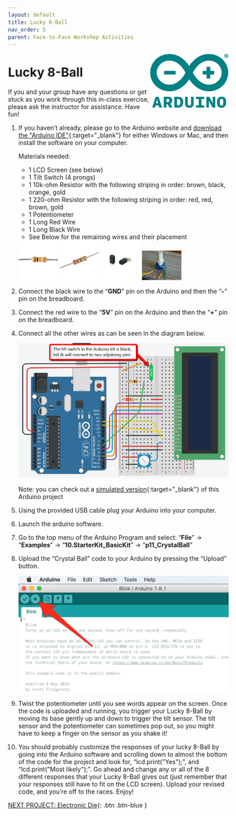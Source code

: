```yaml
---
layout: default
title: Lucky 8-Ball
nav_order: 5
parent: Face-to-Face Workshop Activities
---
```

<img src="..\images\arduino-icon.png" alt="arduino icon" style="float:right;width:180px;">

# Lucky 8-Ball

If you and your group have any questions or get stuck as you work through this in-class exercise, please ask the instructor for assistance.  Have fun!

1.  If you haven’t already, please go to the Arduino website and [download the "Arduino IDE"](https://www.arduino.cc/en/Main/Software){:target="_blank"} for either Windows or Mac, and then install the software on your computer.

    Materials needed:
    - 1 LCD Screen (see below)
    - 1 Tilt Switch (4 prongs)
    - 1 10k-ohm Resistor with the following striping in order: brown, black, orange, gold
    - 1 220-ohm Resistor with the following striping in order: red, red, brown, gold
    - 1 Potentiometer
    - 1 Long Red Wire
    - 1 Long Black Wire
    - See Below for the remaining wires and their placement
    <img src="..\images\in-person_workshops\lucky_8-ball\10k-ohm_res.png" alt="10 kilo ohm resistor" style="width:90px;">
    <img src="..\images\in-person_workshops\lucky_8-ball\220-ohm_res.png" alt="220 ohm resistor" style="width:90px;">
    <img src="..\images\in-person_workshops\lucky_8-ball\tilt_switch.png" alt="tilt switch" style="width:90px;">
    <img src="..\images\in-person_workshops\lucky_8-ball\potentiometer.png" alt="potentiometer" style="width:90px;">

2.  Connect the black wire to the “**GND**” pin on the Arduino and then the “**-**” pin on the breadboard.

3.  Connect the red wire to the “**5V**” pin on the Arduino and then the “**+**” pin on the breadboard.

4.  Connect all the other wires as can be seen in the diagram below.

    <img src="..\images\in-person_workshops\lucky_8-ball\breadboard_schematic.png" alt="breadboard" style="width:480px;">

    Note: you can check out a [simulated version](https://goo.gl/9Lo9wQ){:target="_blank"} of this Arduino project

5.  Using the provided USB cable plug your Arduino into your computer.

6.  Launch the arduino software.

7.  Go to the top menu of the Arduino Program and select: “**File**” -> “**Examples**” -> “**10.StarterKit_BasicKit**” -> “**p11_CrystalBall**”

8.  Upload the “Crystal Ball” code to your Arduino by pressing the “Upload” button.

    <img src="..\images\in-person_workshops\lucky_8-ball\upload.png" alt="upload" style="width:480px;">

9.  Twist the potentiometer until you see words appear on the screen. Once the code is uploaded and running, you trigger your Lucky 8-Ball by moving its base gently up and down to trigger the tilt sensor. The tilt sensor and the potentiometer can sometimes pop out, so you might have to keep a finger on the sensor as you shake it!

10.  You should probably customize the responses of your lucky 8-Ball by going into the Arduino software and scrolling down to almost the bottom of the code for the project and look for, “lcd.print("Yes");”, and “lcd.print("Most likely");”. Go ahead and change any or all of the 8 different responses that your Lucky 8-Ball gives out (just remember that your responses still have to fit on the LCD screen). Upload your revised code, and you’re off to the races. Enjoy!

[NEXT PROJECT: Electronic Die](electronic_die.html){: .btn .btn-blue }
